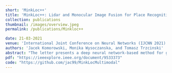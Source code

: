 ```yaml
---
short: 'MinkLoc++'
title: 'MinkLoc++: Lidar and Monocular Image Fusion for Place Recognition'
collection: publications
thumbnail: /images/overview.jpeg
permalink: /publications/Minkloc++

date: 21-03-2021
venue: 'International Joint Conference on Neural Networks (IJCNN 2021)'
authors: 'Jacek Komorowski, Monika Wysoczanska, and Tomasz Trzcinski'
abstract: "The letter presents a deep neural network-based method for global and local descriptors extraction from a point cloud acquired by a rotating 3D LiDAR. The descriptors can be used for two-stage 6DoF relocalization. First, a course position is retrieved by finding candidates with the closest global descriptor in the database of geo-tagged point clouds. Then, the 6DoF pose between a query point cloud and a database point cloud is estimated by matching local descriptors and using a robust estimator such as RANSAC. Our method has a simple, fully convolutional architecture based on a sparse voxelized representation. It can efficiently extract a global descriptor and a set of keypoints with local descriptors from large point clouds with tens of thousand points. Our code and pretrained models are publicly available on the project website."
pdf: "https://ieeexplore.ieee.org/document/9533373"
code: "https://github.com/jac99/MinkLocMultimodal"
---
```


